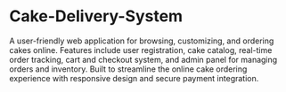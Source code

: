 # Cake-Delivery-System
A user-friendly web application for browsing, customizing, and ordering cakes online. Features include user registration, cake catalog, real-time order tracking, cart and checkout system, and admin panel for managing orders and inventory. Built to streamline the online cake ordering experience with responsive design and secure payment integration.
